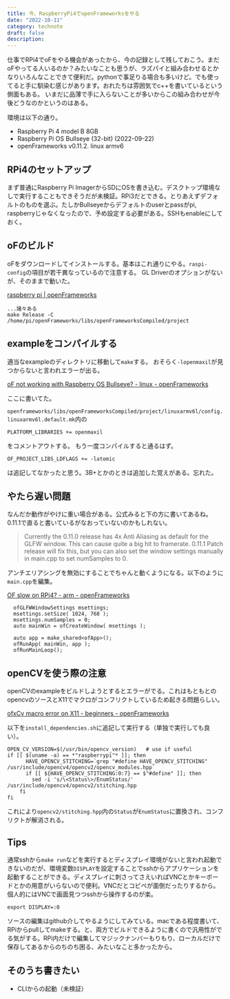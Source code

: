 ```yaml
---
title: 今、RaspberryPi4でopenFrameworksをやる
date: "2022-10-11"
category: technote
draft: false
description:
---
```


仕事でRPi4でoFをやる機会があったから、今の記録として残しておこう。まだoFやってる人いるのか？みたいなことも思うが、ラズパイと組み合わせるとかなりいろんなことできて便利だ。pythonで事足りる場合も多いけど。でも使ってると手に馴染む感じがあります。おれたちは雰囲気でc++を書いているという側面もある。
いまだに品薄で手に入らないことが多いからこの組み合わせが今後どうなのかというのはある。

環境は以下の通り。
- Raspberry Pi 4 model B 8GB
- Raspberry Pi OS Bullseye (32-bit) (2022-09-22)
- openFrameworks v0.11.2. linux armv6
 
## RPi4のセットアップ

まず普通にRaspberry Pi ImagerからSDにOSを書き込む。デスクトップ環境なしで実行することもできそうだが未検証。RPi3だとできる。とりあえずデフォルトのものを選ぶ。たしかBullseyeからデフォルトのuserとpassがpi, raspberryじゃなくなったので、予め設定する必要がある。SSHもenableにしておく。

## oFのビルド

oFをダウンロードしてインストールする。基本はこれ通りにやる。`raspi-config`の項目が若干異なっているので注意する。 GL Driverのオプションがないが、そのままで動いた。

[raspberry pi \| openFrameworks](https://openframeworks.cc/setup/raspberrypi/raspberry-pi-getting-started/)

```
...諸々ある
make Release -C /home/pi/openFrameworks/libs/openFrameworksCompiled/project
```

## exampleをコンパイルする

適当なexampleのディレクトリに移動して`make`する。
おそらく`-lopenmaxil`が見つからないと言われエラーが出る。

[oF not working with Raspberry OS Bullseye? \- linux \- openFrameworks](https://forum.openframeworks.cc/t/of-not-working-with-raspberry-os-bullseye/38779)

ここに書いてた。

`openframeworks/libs/openFrameworksCompiled/project/linuxarmv6l/config.linuxarmv6l.default.mk`内の

```
PLATFORM_LIBRARIES += openmaxil
```
をコメントアウトする。
もう一度コンパイルすると通るはず。

```
OF_PROJECT_LIBS_LDFLAGS += -latomic
```
は追記してなかったと思う。3B+とかのときは追加した覚えがある。忘れた。

## やたら遅い問題

なんだか動作がやけに重い場合がある。公式みると下の方に書いてあるね。0.11.1で直ると書いているがなおっていないのかもしれない。

> Currently the 0.11.0 release has 4x Anti Aliasing as default for the GLFW window. This can cause quite a big hit to framerate. 0.11.1 Patch release will fix this, but you can also set the window settings manually in main.cpp to set numSamples to 0.

アンチエリアシングを無効にすることでちゃんと動くようになる。以下のように`main.cpp`を編集。

[OF slow on RPi4? \- arm \- openFrameworks](https://forum.openframeworks.cc/t/of-slow-on-rpi4/33977/11)

```
  ofGLFWWindowSettings msettings;
  msettings.setSize( 1024, 768 );
  msettings.numSamples = 0; 
  auto mainWin = ofCreateWindow( msettings );

  auto app = make_shared<ofApp>();
  ofRunApp( mainWin, app );
  ofRunMainLoop();
```

## openCVを使う際の注意

openCVのexampleをビルドしようとするとエラーがでる。これはもともとのopencvのソースとX11でマクロがコンフリクトしているため起きる問題らしい。

[ofxCv macro error on X11 \- beginners \- openFrameworks](https://forum.openframeworks.cc/t/ofxcv-macro-error-on-x11/26022/21)

以下を`install_dependencies.sh`に追記して実行する（単独で実行しても良い）。

```
OPEN_CV_VERSION=$(/usr/bin/opencv_version)   # use if useful
if [[ $(uname -a) == *"raspberrypi"* ]]; then
      HAVE_OPENCV_STITCHING=`grep "#define HAVE_OPENCV_STITCHING" /usr/include/opencv4/opencv2/opencv_modules.hpp`
      if [[ ${HAVE_OPENCV_STITCHING:0:7} == $"#define" ]]; then
        sed -i 's/\<Status\>/EnumStatus/' /usr/include/opencv4/opencv2/stitching.hpp
    fi
fi
```

これにより`opencv2/stitching.hpp`内の`Status`が`EnumStatus`に置換され、コンフリクトが解消される。

## Tips

通常sshから`make run`などを実行するとディスプレイ環境がないと言われ起動できないのだが、環境変数`DISPLAY`を設定することでsshからアプリケーションを起動することができる。ディスプレイに刺さってさえいればVNCとかキーボードとかの用意がいらないので便利。VNCだとコピペが面倒だったりするから。個人的にはVNCで画面見つつsshから操作するのが楽。

```
export DISPLAY=:0
```

ソースの編集はgithub介してやるようにしてみている。macである程度書いて、RPiからpullしてmakeする。と、両方でビルドできるように書くので汎用性がでる気がする。RPi内だけで編集してマジックナンバーもりもり、ローカルだけで保存してあるからのちのち困る、みたいなこと多かったから。

## そのうち書きたい

- CLIからの起動（未検証）